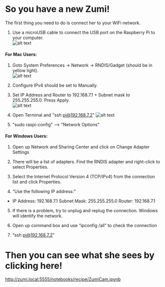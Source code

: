 # So you have a new Zumi!

The first thing you need to do is connect her to your WiFi network.

1. Use a microUSB cable to connect the USB port on the Raspberry Pi to your computer.<BR>
![alt text](https://blog.gbaman.info/wp-content/uploads/2015/12/IMG_5140-1038x576.jpg)

#### For Mac Users:
1. Goto System Preferences → Network → RNDIS/Gadget (should be in yellow light).<BR>
![alt text](https://cdn-learn.adafruit.com/assets/assets/000/029/328/original/raspberry_pi_selfassigned.png?1451151031)

2. Configure IPv4 should be set to Manually.<BR>

3. Set IP Address and Router to 192.168.7.1 + Subnet mask to 255.255.255.0. Press Apply.<BR>
![alt text](https://cdn-learn.adafruit.com/assets/assets/000/029/325/original/raspberry_pi_networkconfig.png?1451151023)
  
4. Open Terminal and "ssh pi@192.168.7.2"
![alt text](https://cdn-learn.adafruit.com/assets/assets/000/029/329/medium640/raspberry_pi_ssh.png?1451151032)

5. "sudo raspi-config" --> "Network Options"


#### For Windows Users:
1. Open up Network and Sharing Center and click on Change Adapter Settings

2. There will be a list of adapters. Find the RNDIS adapter and right-click to select Properties.

3. Select the Internet Protocol Version 4 (TCP/IPv4) from the connection list and click Properties.

4. “Use the following IP address:”
- IP Address: 192.168.7.1  Subnet Mask: 255.255.255.0  Router: 192.168.7.1

5. If there is a problem, try to unplug and replug the connection. Windows will identify the network.

6. Open up command box and use “ipconfig /all” to check the connection

7. “ssh pi@192.168.7.2”


# Then you can see what she sees by clicking here!
http://zumi.local:5555/notebooks/recipe/ZumiCam.ipynb <BR>
